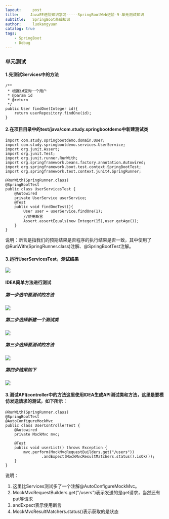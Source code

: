 ```yaml
---
layout:     post
title:     JavaEE进阶知识学习-----SpringBootWeb进阶-9-单元测试知识
subtitle:   SpringBoot基础知识
author:     luokangyuan
catalog: true
tags:
    - SpringBoot
    - Debug
---
```

### 单元测试
#### 1.先测试Services中的方法

	/**
	 * 根据id查询一个用户
	 * @param id
	 * @return
	 */
	public User findOne(Integer id){
	    return userRepository.findOne(id);
	}
#### 2.在项目目录中的test/java/com.study.springbootdemo中新建测试类

	import com.study.springbootdemo.domain.User;
	import com.study.springbootdemo.services.UserService;
	import org.junit.Assert;
	import org.junit.Test;
	import org.junit.runner.RunWith;
	import org.springframework.beans.factory.annotation.Autowired;
	import org.springframework.boot.test.context.SpringBootTest;
	import org.springframework.test.context.junit4.SpringRunner;
	
	@RunWith(SpringRunner.class)
	@SpringBootTest
	public class UserServicesTest {
	    @Autowired
	    private UserService userService;
	    @Test
	    public void findOneTest(){
	        User user = userService.findOne(1);
	        //使用断言
	        Assert.assertEquals(new Integer(15),user.getAge());
	    }
	}
说明：断言是指我们的预期结果是否程序的执行结果是否一致，其中使用了@RunWith(SpringRunner.class)注解、@SpringBootTest注解。
#### 3.运行UserServicesTest，测试结果
![](https://i.imgur.com/ImrPgsB.png)
#### IDEA简单方法进行测试
##### 第一步选中要测试的方法
![](https://i.imgur.com/MPFNCtq.png)
##### 第二步选择新建一个测试类
![](https://i.imgur.com/o61ITQ2.png)
##### 第三步选择要测试的方法
![](https://i.imgur.com/fyFEW9l.png)
##### 第四步结果如下
![](https://i.imgur.com/a7A0BXA.png)
#### 3.测试API(controller中的方法这里使用IDEA生成API测试类和方法，这里是要模仿发送请求的测试，如下所示：

	@RunWith(SpringRunner.class)
	@SpringBootTest
	@AutoConfigureMockMvc
	public class UserControllerTest {
	    @Autowired
	    private MockMvc mvc;
	
	    @Test
	    public void userList() throws Exception {
	        mvc.perform(MockMvcRequestBuilders.get("/users"))
	                .andExpect(MockMvcResultMatchers.status().isOk());
	    }
	}
说明：

1. 这里比Services测试多了一个注解@AutoConfigureMockMvc。
2. MockMvcRequestBuilders.get("/users")表示发送的是get请求，当然还有put等请求
3. andExpect表示使用断言
4. MockMvcResultMatchers.status()表示获取的是状态


